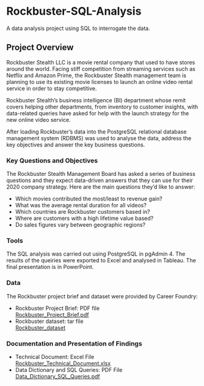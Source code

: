 # Rockbuster-SQL-Analysis
A data analysis project using SQL to interrogate the data.

## Project Overview
Rockbuster Stealth LLC is a movie rental company that used to have stores around the world. Facing stiff competition from streaming services such as Netflix and Amazon Prime, the Rockbuster Stealth management team is planning to use its existing movie licenses to launch an online video rental service in order to stay competitive.

Rockbuster Stealth’s business intelligence (BI) department whose remit covers helping other departments, from inventory to customer insights, with data-related queries have asked for help with the launch strategy for the new online video service.

After loading Rockbuster’s data into the PostgreSQL relational database management system (RDBMS) was used to analyse the data, address the key objectives and answer the key business questions.

### Key Questions and Objectives
The Rockbuster Stealth Management Board has asked a series of business questions and they expect data-driven answers that they can use for their 2020 company strategy. Here are the main questions they’d like to answer:
* Which movies contributed the most/least to revenue gain?
* What was the average rental duration for all videos?
* Which countries are Rockbuster customers based in?
* Where are customers with a high lifetime value based?
* Do sales figures vary between geographic regions?

### Tools
The SQL analysis was carried out using PostgreSQL in pgAdmin 4.
The results of the queiries were exported to Excel and analysed in Tableau.
The final presentation is in PowerPoint.

### Data
The Rockbuster project brief and dataset were provided by Career Foundry: <br>
* Rockbuster Project Brief: PDF file <br>
[Rockbuster_Project_Brief.pdf](https://github.com/eekevall/Rockbuster-SQL-Analysis/files/9440263/A3_Data_Project_Brief.pdf)
* Rockbuster dataset: tar file <br>
[Rockbuster_dataset](https://github.com/eekevall/Rockbuster-SQL-Analysis/blob/main/Rockbuster.tar)

### Documentation and Presentation of Findings
* Technical Document: Excel File <br> 
[Rockbuster_Technical_Document.xlsx](https://github.com/eekevall/Rockbuster-SQL-Analysis/files/9440237/Rockbuster_Technical_Document.xlsx)
* Data Dictionary and SQL Queries: PDF File <br> 
[Data_Dictionary_SQL_Queries.pdf](https://github.com/eekevall/Rockbuster-SQL-Analysis/files/9440255/Data_Dictionary_SQL_Queries.pdf)
